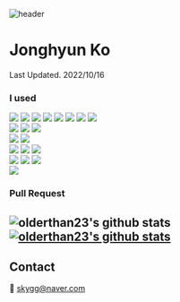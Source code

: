 ![header](https://capsule-render.vercel.app/api?type=waving&color=gradient&height=200&section=header&text=JongHyun%20Ko&fontSize=70)

# Jonghyun Ko

Last Updated. 2022/10/16

### I used
<img src="https://img.shields.io/badge/JavaScript-F7DF1E?style=flat&logo=JavaScript&logoColor=white"/></a>
<img src="https://img.shields.io/badge/TypeScript-3178C6?style=flat&logo=TypeScript&logoColor=white"/></a>
<img src="https://img.shields.io/badge/React-61DAFE?style=flat&logo=React&logoColor=white"/></a>
<img src="https://img.shields.io/badge/React Native-764ABC?style=flat&logo=React&logoColor=white"/></a>
<img src="https://img.shields.io/badge/NextJS-000000?style=flat&logo=Next.js&logoColor=white"/></a>
<img src="https://img.shields.io/badge/Jquery-0769AD?style=flat&logo=jQuery&logoColor=white"/></a>
<img src="https://img.shields.io/badge/Sass-CC6699?style=flat&logo=Sass&logoColor=white"/></a>
<img src="https://img.shields.io/badge/Gatsby-663399?style=flat&logo=Gatsby&logoColor=white"/></a>
<br/>
<img src="https://img.shields.io/badge/Redux-764ABC?style=flat&logo=Redux&logoColor=white"/></a>
<img src="https://img.shields.io/badge/Jest-C21325?style=flat&logo=Jest&logoColor=white"/></a>
<img src="https://img.shields.io/badge/Storybook-FF4785?style=flat&logo=Storybook&logoColor=white"/></a>
<br/>
<img src="https://img.shields.io/badge/Spring Boot-6DB33F?style=flat&logo=SpringBoot&logoColor=white"/></a>
<img src="https://img.shields.io/badge/Node.js-339933?style=flat&logo=Node.js&logoColor=white"/></a>
<br/>
<img src="https://img.shields.io/badge/MySQL-4479A1?style=flat&logo=MySQL&logoColor=white"/></a>
<img src="https://img.shields.io/badge/Oracle-F80000?style=flat&logo=Oracle&logoColor=white"/></a>
<img src="https://img.shields.io/badge/Elastic search-005571?style=flat&logo=Elasticsearch&logoColor=white"/></a>
<br/>
<img src="https://img.shields.io/badge/Atlassian-0052CC?style=flat&logo=Atlassian&logoColor=white"/></a>
<img src="https://img.shields.io/badge/Vercel-000000?style=flat&logo=Vercel&logoColor=white"/></a>
<img src="https://img.shields.io/badge/AWS-FF9900?style=flat&logo=Amazon AWS&logoColor=white"/></a>
<br/>
<img src="https://img.shields.io/badge/Jetbrains-0052CC?style=flat&logo=JetBrains&logoColor=white"/></a>

### Pull Request

![olderthan23's github stats](https://github-readme-stats.vercel.app/api?username=orderthan23&show_icons=true)
[![olderthan23's github stats](https://github-readme-stats.vercel.app/api/top-langs/?username=orderthan23&show_icons=true&hide_border=true&title_color=004386&icon_color=004386&layout=compact)](https://github.com/orderthan23)
---
## Contact

💌 skygg@naver.com



